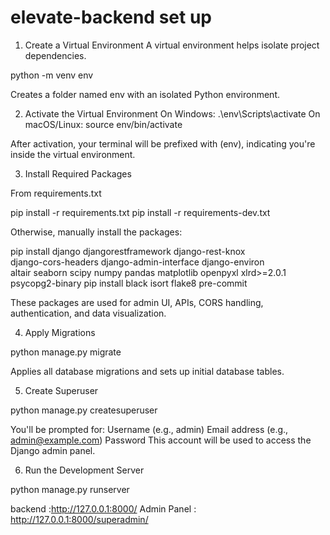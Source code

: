 # elevate-backend set up

1. Create a Virtual Environment
A virtual environment helps isolate project dependencies.

python -m venv env

Creates a folder named env with an isolated Python environment.

2. Activate the Virtual Environment
On Windows:
.\env\Scripts\activate
On macOS/Linux:
source env/bin/activate

After activation, your terminal will be prefixed with (env), indicating you're inside the virtual environment.

3. Install Required Packages

 From requirements.txt

pip install -r requirements.txt
pip install -r requirements-dev.txt

Otherwise, manually install the packages:

pip install django djangorestframework django-rest-knox \
django-cors-headers django-admin-interface django-environ \
altair seaborn scipy numpy pandas matplotlib openpyxl xlrd>=2.0.1 \
psycopg2-binary
pip install black isort flake8 pre-commit

These packages are used for admin UI, APIs, CORS handling, authentication, and data visualization.

4. Apply Migrations

python manage.py migrate

Applies all database migrations and sets up initial database tables.


5. Create Superuser

python manage.py createsuperuser

You'll be prompted for:
Username (e.g., admin)
Email address (e.g., admin@example.com)
Password
This account will be used to access the Django admin panel.


6. Run the Development Server

python manage.py runserver

backend :http://127.0.0.1:8000/
Admin Panel : http://127.0.0.1:8000/superadmin/


